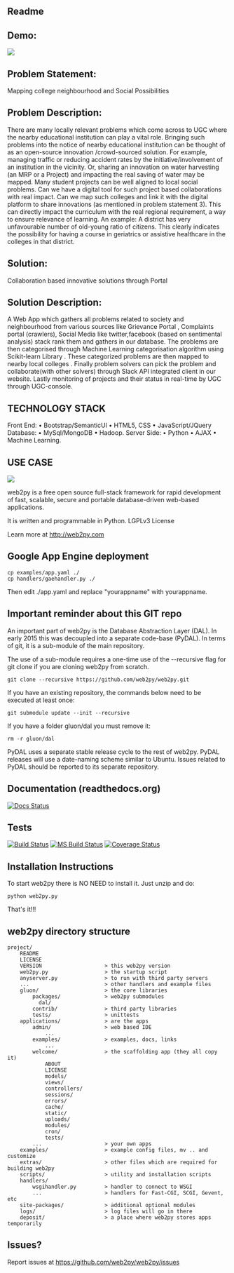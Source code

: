 ## Readme

## Demo:
![](https://lh6.googleusercontent.com/_QSsEYwDSR7ukLIzeGUbPYasf7FS9bYFxKc-OGIbTvs3P1A_SIdiDmuekSLVs9UWI3Rd5JfsRixWELQyEfXlQ7n0xBCyO1WB-hToVrjr)


## Problem Statement: 
Mapping college neighbourhood and Social Possibilities
## Problem Description:
There are many locally relevant problems which come across to UGC where the nearby educational institution can play a vital role. Bringing such problems into the notice of nearby educational institution can be thought of as an open-source innovation /crowd-sourced solution. For example, managing traffic or reducing accident rates by the initiative/involvement of an institution in the vicinity. Or, sharing an innovation on water harvesting (an MRP or a Project) and impacting the real saving of water may be mapped. Many student projects can be well aligned to local social problems. Can we have a digital tool for such project based collaborations with real impact. Can we map such colleges and link it with the digital platform to share innovations (as mentioned in problem statement 3). This can directly impact the curriculum with the real regional requirement, a way to ensure relevance of learning.
An example: A district has very unfavourable number of old-young ratio of citizens. This clearly indicates the possibility for having a course in geriatrics or assistive healthcare in the colleges in that district.
## Solution:
Collaboration based innovative solutions through Portal 
## Solution Description:
A Web App which gathers all problems related to society and neighbourhood from various sources like Grievance Portal , Complaints portal (crawlers), Social Media like twitter,facebook (based on sentimental analysis) stack rank them and gathers in our database. The problems are then categorised through Machine Learning categorisation algorithm using Scikit-learn Library . These categorized problems are then mapped to nearby local colleges . Finally problem solvers can pick the problem and collaborate(with other solvers) through Slack API integrated client in our website. Lastly monitoring of projects and their status in real-time by UGC through UGC-console. 
## TECHNOLOGY STACK 
Front End:  • Bootstrap/SemanticUl • HTML5, CSS • JavaScript/JQuery 
Database:  • MySql/MongoDB • Hadoop. 
Server Side:  • Python • AJAX • Machine Learning. 
## USE CASE
![](https://lh5.googleusercontent.com/tpFPdHXjdLbSUW7Dgp76xEDkHFgANL19u6ixXETsF4WUarWxwHy4Hugo7-vDpfN8EAHykTjSb5sn4DVq4x1Ike0XpZi4362v-YH7-kFY0nIYO29Y4T9toKCTqY1dwSndrUIbVGTB)

web2py is a free open source full-stack framework for rapid development of fast, scalable, secure and portable database-driven web-based applications.

It is written and programmable in Python. LGPLv3 License

Learn more at http://web2py.com

## Google App Engine deployment

    cp examples/app.yaml ./
    cp handlers/gaehandler.py ./

Then edit ./app.yaml and replace "yourappname" with yourappname.

## Important reminder about this GIT repo

An important part of web2py is the Database Abstraction Layer (DAL). In early 2015 this was decoupled into a separate code-base (PyDAL). In terms of git, it is a sub-module of the main repository.

The use of a sub-module requires a one-time use of the --recursive flag for git clone if you are cloning web2py from scratch.

    git clone --recursive https://github.com/web2py/web2py.git

If you have an existing repository, the commands below need to be executed at least once:

    git submodule update --init --recursive

If you have a folder gluon/dal you must remove it:

    rm -r gluon/dal

PyDAL uses a separate stable release cycle to the rest of web2py. PyDAL releases will use a date-naming scheme similar to Ubuntu. Issues related to PyDAL should be reported to its separate repository.


## Documentation (readthedocs.org)

[![Docs Status](https://readthedocs.org/projects/web2py/badge/?version=latest&style=flat-square)](http://web2py.rtfd.org/)

## Tests

[![Build Status](https://img.shields.io/travis/web2py/web2py/master.svg?style=flat-square&label=Travis-CI)](https://travis-ci.org/web2py/web2py)
[![MS Build Status](https://img.shields.io/appveyor/ci/web2py/web2py/master.svg?style=flat-square&label=Appveyor-CI)](https://ci.appveyor.com/project/web2py/web2py)
[![Coverage Status](https://img.shields.io/codecov/c/github/web2py/web2py.svg?style=flat-square)](https://codecov.io/github/web2py/web2py)


## Installation Instructions

To start web2py there is NO NEED to install it. Just unzip and do:

    python web2py.py

That's it!!!

## web2py directory structure

    project/
        README
        LICENSE
        VERSION                    > this web2py version
        web2py.py                  > the startup script
        anyserver.py               > to run with third party servers
        ...                        > other handlers and example files
        gluon/                     > the core libraries
            packages/              > web2py submodules
              dal/
            contrib/               > third party libraries
            tests/                 > unittests
        applications/              > are the apps
            admin/                 > web based IDE
                ...
            examples/              > examples, docs, links
                ...
            welcome/               > the scaffolding app (they all copy it)
                ABOUT
                LICENSE
                models/
                views/
                controllers/
                sessions/
                errors/
                cache/
                static/
                uploads/
                modules/
                cron/
                tests/
            ...                    > your own apps
        examples/                  > example config files, mv .. and customize
        extras/                    > other files which are required for building web2py
        scripts/                   > utility and installation scripts
        handlers/
            wsgihandler.py         > handler to connect to WSGI
            ...                    > handlers for Fast-CGI, SCGI, Gevent, etc
        site-packages/             > additional optional modules
        logs/                      > log files will go in there
        deposit/                   > a place where web2py stores apps temporarily

## Issues?

Report issues at https://github.com/web2py/web2py/issues
